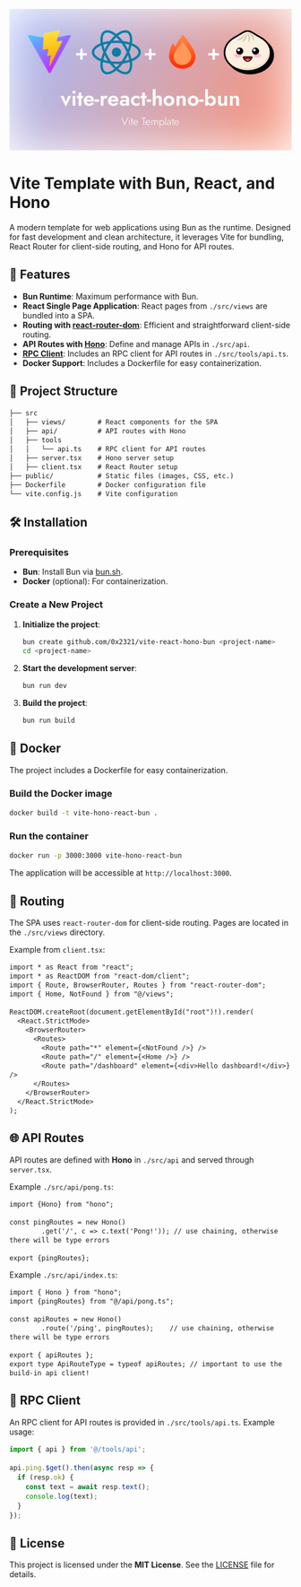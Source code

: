 ![README.md Banner Picture](public/header.png)

# Vite Template with Bun, React, and Hono

A modern template for web applications using Bun as the runtime. Designed for fast development and clean architecture, it leverages Vite for bundling, React Router for client-side routing, and Hono for API routes.

## 🚀 Features

- **Bun Runtime**: Maximum performance with Bun.
- **React Single Page Application**: React pages from `./src/views` are bundled into a SPA.
- **Routing with [react-router-dom](https://reactrouter.com/en/main/start/overview)**: Efficient and straightforward client-side routing.
- **API Routes with [Hono](https://hono.dev)**: Define and manage APIs in `./src/api`.
- **[RPC Client](https://hono.dev/docs/guides/rpc)**: Includes an RPC client for API routes in `./src/tools/api.ts`.
- **Docker Support**: Includes a Dockerfile for easy containerization.

## 📂 Project Structure

```plaintext  
├── src  
│   ├── views/        # React components for the SPA  
│   ├── api/          # API routes with Hono  
│   ├── tools  
│   │   └── api.ts    # RPC client for API routes  
│   ├── server.tsx    # Hono server setup  
│   ├── client.tsx    # React Router setup  
├── public/           # Static files (images, CSS, etc.)  
├── Dockerfile        # Docker configuration file
└── vite.config.js    # Vite configuration
```  

## 🛠️ Installation

### Prerequisites
- **Bun**: Install Bun via [bun.sh](https://bun.sh).
- **Docker** (optional): For containerization.

### Create a New Project

1. **Initialize the project**:
   ```bash  
   bun create github.com/0x2321/vite-react-hono-bun <project-name>  
   cd <project-name>  
   ```  

2. **Start the development server**:
   ```bash  
   bun run dev  
   ```  

3. **Build the project**:
   ```bash  
   bun run build  
   ```  

## 🐳 Docker

The project includes a Dockerfile for easy containerization.

### Build the Docker image

```bash  
docker build -t vite-hono-react-bun .
```  

### Run the container

```bash  
docker run -p 3000:3000 vite-hono-react-bun
```  

The application will be accessible at `http://localhost:3000`.

## 🧭 Routing

The SPA uses `react-router-dom` for client-side routing. Pages are located in the `./src/views` directory.

Example from `client.tsx`:

```tsx  
import * as React from "react";
import * as ReactDOM from "react-dom/client";
import { Route, BrowserRouter, Routes } from "react-router-dom";
import { Home, NotFound } from "@/views";

ReactDOM.createRoot(document.getElementById("root")!).render(
  <React.StrictMode>
    <BrowserRouter>
      <Routes>
        <Route path="*" element={<NotFound />} />
        <Route path="/" element={<Home />} />
        <Route path="/dashboard" element={<div>Hello dashboard!</div>} />
      </Routes>
    </BrowserRouter>
  </React.StrictMode>
);
```  

## 🌐 API Routes

API routes are defined with **Hono** in `./src/api` and served through `server.tsx`.

Example `./src/api/pong.ts`:

```tsx  
import {Hono} from "hono";

const pingRoutes = new Hono()
        .get('/', c => c.text('Pong!')); // use chaining, otherwise there will be type errors

export {pingRoutes};
```  

Example `./src/api/index.ts`:

```tsx  
import { Hono } from "hono";
import {pingRoutes} from "@/api/pong.ts";

const apiRoutes = new Hono()
        .route('/ping', pingRoutes);    // use chaining, otherwise there will be type errors

export { apiRoutes };
export type ApiRouteType = typeof apiRoutes; // important to use the build-in api client!
```  

## 🔗 RPC Client

An RPC client for API routes is provided in `./src/tools/api.ts`. Example usage:

```typescript  
import { api } from '@/tools/api';

api.ping.$get().then(async resp => {
  if (resp.ok) {
    const text = await resp.text();
    console.log(text);
  }
});
```  

## 📄 License

This project is licensed under the **MIT License**. See the [LICENSE](./LICENSE) file for details.
